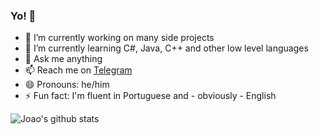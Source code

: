 ### Yo! 👋

- 🔭 I’m currently working on many side projects
- 🌱 I’m currently learning C#, Java, C++ and other low level languages
- 💬 Ask me anything
- 📫 Reach me on [Telegram](//t.me/bored_user)
- 😄 Pronouns: he/him
- ⚡ Fun fact: I'm fluent in Portuguese and - obviously - English

![Joao's github stats](https://github-readme-stats.vercel.app/api?username=bored-user&count_private=true&show_icons=true)


